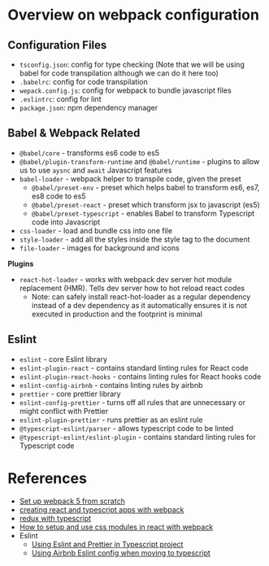 # Overview on webpack configuration

## Configuration Files
- `tsconfig.json`: config for type checking (Note that we will be using babel for code transpilation although we can do it here too)
- `.babelrc`: config for code transpilation
- `wepack.config.js`: config for webpack to bundle javascript files
- `.eslintrc`: config for lint
- `package.json`: npm dependency manager

## Babel & Webpack Related
- `@babel/core` - transforms es6 code to es5
- `@babel/plugin-transform-runtime` and `@babel/runtime` - plugins to allow us to use `aysnc` and `await` Javascript features
- `babel-loader` - webpack helper to transpile code, given the preset
    - `@babel/preset-env` - preset which helps babel to transform es6, es7, es8 code to es5
    - `@babel/preset-react` - preset which transform jsx to javascript (es5)
    - `@babel/preset-typescript` - enables Babel to transform Typescript code into Javascript
- `css-loader` - load and bundle css into one file
- `style-loader` - add all the styles inside the style tag to the document
- `file-loader` - images for background and icons

**Plugins**
- `react-hot-loader` - works with webpack dev server hot module replacement (HMR). Tells dev server how to hot reload react codes
    - Note: can safely install react-hot-loader as a regular dependency instead of a dev dependency as it automatically ensures it is not executed in production and the footprint is minimal

## Eslint
- `eslint` - core Eslint library
- `eslint-plugin-react` - contains standard linting rules for React code
- `eslint-plugin-react-hooks` - contains linting rules for React hooks code
- `eslint-config-airbnb` - contains linting rules by airbnb
- `prettier` - core prettier library
- `eslint-config-prettier` - turns off all rules that are unnecessary or might conflict with Prettier 
- `eslint-plugin-prettier` - runs prettier as an eslint rule
- `@typescript-eslint/parser` - allows typescript code to be linted
- `@typescript-eslint/eslint-plugin` - contains standard linting rules for Typescript code

# References
- [Set up webpack 5 from scratch](https://www.taniarascia.com/how-to-use-webpack/)
- [creating react and typescript apps with webpack](https://www.carlrippon.com/creating-react-and-typescript-apps-with-webpack/)
- [redux with typescript](https://medium.com/@ksholla20/react-redux-with-typescript-ad7266896a9b)
- [How to setup and use css modules in react with webpack](https://medium.com/@michaelceber/how-to-setup-and-use-css-modules-in-react-with-webpack-7f512b946ae0)
- Eslint
    - [Using Eslint and Prettier in Typescript project](https://www.robertcooper.me/using-eslint-and-prettier-in-a-typescript-project)
    - [Using Airbnb Eslint config when moving to typescript](https://medium.com/@myylow/how-to-keep-the-airbnb-eslint-config-when-moving-to-typescript-1abb26adb5c6)
